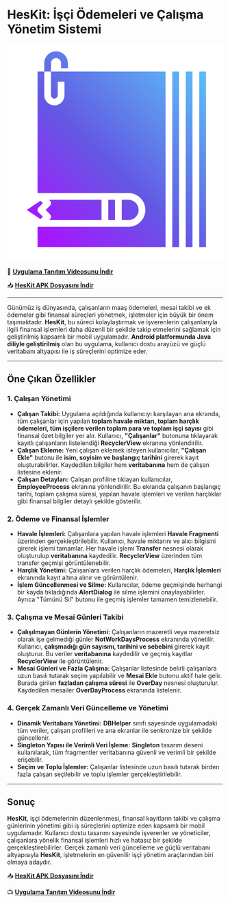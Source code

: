 # HesKit: İşçi Ödemeleri ve Çalışma Yönetim Sistemi

[![HesKit](https://github.com/menasy/HesKit-MobilApp/blob/main/OutFiles/heskit.png)](https://github.com/menasy/HesKit-MobilApp/blob/main/OutFiles/heskit.png)

🔗 **[Uygulama Tanıtım Videosunu İndir](https://github.com/menasy/HesKit-MobilApp/blob/main/OutFiles/HesKitVideo.mkv)**

📥 **[HesKit APK Dosyasını İndir](https://github.com/menasy/HesKit-MobilApp/blob/main/OutFiles/HesKitV1.apk)**

---

Günümüz iş dünyasında, çalışanların maaş ödemeleri, mesai takibi ve ek ödemeler gibi finansal süreçleri yönetmek, işletmeler için büyük bir önem taşımaktadır. **HesKit**, bu süreci kolaylaştırmak ve işverenlerin çalışanlarıyla ilgili finansal işlemleri daha düzenli bir şekilde takip etmelerini sağlamak için geliştirilmiş kapsamlı bir mobil uygulamadır. **Android platformunda Java diliyle geliştirilmiş** olan bu uygulama, kullanıcı dostu arayüzü ve güçlü veritabanı altyapısı ile iş süreçlerini optimize eder.

---

## **Öne Çıkan Özellikler**

### **1. Çalışan Yönetimi**

- **Çalışan Takibi:** Uygulama açıldığında kullanıcıyı karşılayan ana ekranda, tüm çalışanlar için yapılan **toplam havale miktarı, toplam harçlık ödemeleri, tüm işçilere verilen toplam para ve toplam işçi sayısı** gibi finansal özet bilgiler yer alır. Kullanıcı, **"Çalışanlar"** butonuna tıklayarak kayıtlı çalışanların listelendiği **RecyclerView** ekranına yönlendirilir.
- **Çalışan Ekleme:** Yeni çalışan eklemek isteyen kullanıcılar, **"Çalışan Ekle"** butonu ile **isim, soyisim ve başlangıç tarihini** girerek kayıt oluşturabilirler. Kaydedilen bilgiler hem **veritabanına** hem de çalışan listesine eklenir.
- **Çalışan Detayları:** Çalışan profiline tıklayan kullanıcılar, **EmployeeProcess** ekranına yönlendirilir. Bu ekranda çalışanın başlangıç tarihi, toplam çalışma süresi, yapılan havale işlemleri ve verilen harçlıklar gibi finansal bilgiler detaylı şekilde gösterilir.

### **2. Ödeme ve Finansal İşlemler**

- **Havale İşlemleri:** Çalışanlara yapılan havale işlemleri **Havale Fragmenti** üzerinden gerçekleştirilebilir. Kullanıcı, havale miktarını ve alıcı bilgisini girerek işlemi tamamlar. Her havale işlemi **Transfer** nesnesi olarak oluşturulup **veritabanına** kaydedilir. **RecyclerView** üzerinden tüm transfer geçmişi görüntülenebilir.
- **Harçlık Yönetimi:** Çalışanlara verilen harçlık ödemeleri, **Harçlık İşlemleri** ekranında kayıt altına alınır ve görüntülenir.
- **İşlem Güncellenmesi ve Silme:** Kullanıcılar, ödeme geçmişinde herhangi bir kayda tıkladığında **AlertDialog** ile silme işlemini onaylayabilirler. Ayrıca "Tümünü Sil" butonu ile geçmiş işlemler tamamen temizlenebilir.

### **3. Çalışma ve Mesai Günleri Takibi**

- **Çalışılmayan Günlerin Yönetimi:** Çalışanların mazeretli veya mazeretsiz olarak işe gelmediği günler **NotWorkDaysProcess** ekranında yönetilir. Kullanıcı, **çalışmadığı gün sayısını, tarihini ve sebebini** girerek kayıt oluşturur. Bu veriler **veritabanına** kaydedilir ve geçmiş kayıtlar **RecyclerView** ile görüntülenir.
- **Mesai Günleri ve Fazla Çalışma:** Çalışanlar listesinde belirli çalışanlara uzun basılı tutarak seçim yapılabilir ve **Mesai Ekle** butonu aktif hale gelir. Burada girilen **fazladan çalışma süresi** ile **OverDay** nesnesi oluşturulur. Kaydedilen mesailer **OverDayProcess** ekranında listelenir.

### **4. Gerçek Zamanlı Veri Güncelleme ve Yönetimi**

- **Dinamik Veritabanı Yönetimi:** **DBHelper** sınıfı sayesinde uygulamadaki tüm veriler, çalışan profilleri ve ana ekranlar ile senkronize bir şekilde güncellenir.
- **Singleton Yapısı ile Verimli Veri İşleme:** **Singleton** tasarım deseni kullanılarak, tüm fragmentler veritabanına güvenli ve verimli bir şekilde erişebilir.
- **Seçim ve Toplu İşlemler:** Çalışanlar listesinde uzun basılı tutarak birden fazla çalışan seçilebilir ve toplu işlemler gerçekleştirilebilir.

---

## **Sonuç**

**HesKit**, işçi ödemelerinin düzenlenmesi, finansal kayıtların takibi ve çalışma günlerinin yönetimi gibi iş süreçlerini optimize eden kapsamlı bir mobil uygulamadır. Kullanıcı dostu tasarımı sayesinde işverenler ve yöneticiler, çalışanlara yönelik finansal işlemleri hızlı ve hatasız bir şekilde gerçekleştirebilirler. Gerçek zamanlı veri güncelleme ve güçlü veritabanı altyapısıyla **HesKit**, işletmelerin en güvenilir işçi yönetim araçlarından biri olmaya adaydır.

📥 **[HesKit APK Dosyasını İndir](https://github.com/menasy/HesKit-MobilApp/blob/main/OutFiles/HesKitV1.apk)**

📺 **[Uygulama Tanıtım Videosunu İndir](https://github.com/menasy/HesKit-MobilApp/blob/main/OutFiles/HesKitVideo.mkv)**
